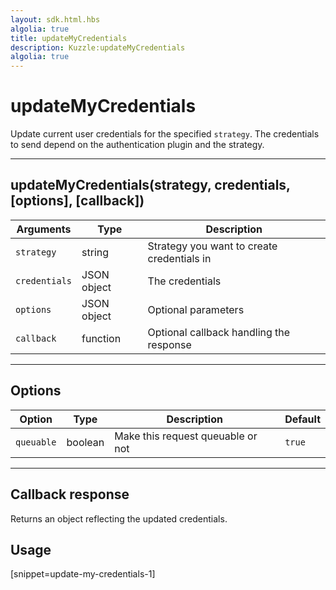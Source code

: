 ```yaml
---
layout: sdk.html.hbs
algolia: true
title: updateMyCredentials
description: Kuzzle:updateMyCredentials
algolia: true
---
```

  

# updateMyCredentials
Update current user credentials for the specified `strategy`. The credentials to send depend on the authentication plugin and the strategy.

---

## updateMyCredentials(strategy, credentials, [options], [callback])

| Arguments | Type | Description
|-----------|------|------------
| `strategy` | string | Strategy you want to create credentials in
| `credentials` | JSON object | The credentials
| `options` | JSON object | Optional parameters
| `callback`| function | Optional callback handling the response

---

## Options

| Option | Type | Description | Default
|--------|------|-------------|---------
| `queuable` | boolean | Make this request queuable or not  | `true`

---

## Callback response

Returns an object reflecting the updated credentials.

## Usage

[snippet=update-my-credentials-1]
